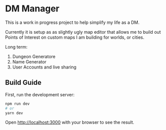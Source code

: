# DM Manager
This is a work in progress project to help simplify my life as a DM. 

Currently it is setup as as slightly ugly map editor that allows me to build out Points of Interest on custom maps I am building for worlds, or cities.

Long term:
1. Dungeon Generatore
2. Name Generator
3. User Accounts and live sharing

## Build Guide

First, run the development server:

```bash
npm run dev
# or
yarn dev
```

Open [http://localhost:3000](http://localhost:3000) with your browser to see the result.




